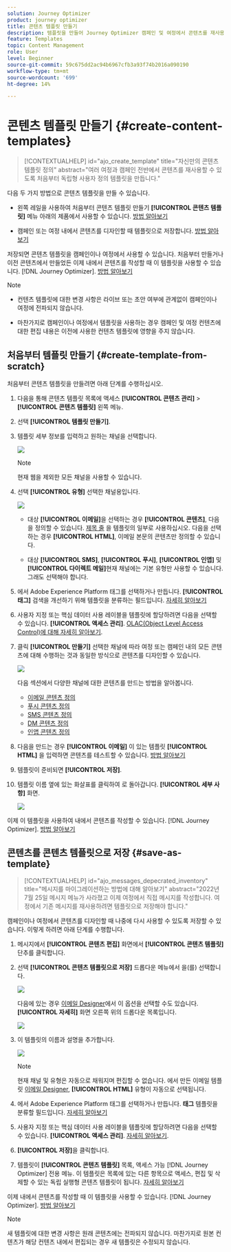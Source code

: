 ```yaml
---
solution: Journey Optimizer
product: journey optimizer
title: 콘텐츠 템플릿 만들기
description: 템플릿을 만들어 Journey Optimizer 캠페인 및 여정에서 콘텐츠를 재사용하는 방법에 대해 알아봅니다
feature: Templates
topic: Content Management
role: User
level: Beginner
source-git-commit: 59c675dd2ac94b6967cfb3a93f74b2016a090190
workflow-type: tm+mt
source-wordcount: '699'
ht-degree: 14%

---
```



# 콘텐츠 템플릿 만들기 {#create-content-templates}

>[!CONTEXTUALHELP]
>id="ajo_create_template"
>title="자신만의 콘텐츠 템플릿 정의"
>abstract="여러 여정과 캠페인 전반에서 콘텐츠를 재사용할 수 있도록 처음부터 독립형 사용자 정의 템플릿을 만듭니다."

다음 두 가지 방법으로 콘텐츠 템플릿을 만들 수 있습니다.

* 왼쪽 레일을 사용하여 처음부터 콘텐츠 템플릿 만들기 **[!UICONTROL 콘텐츠 템플릿]** 메뉴 아래의 제품에서 사용할 수 있습니다. [방법 알아보기](#create-template-from-scratch)

* 캠페인 또는 여정 내에서 콘텐츠를 디자인할 때 템플릿으로 저장합니다. [방법 알아보기](#save-as-template)

저장되면 콘텐츠 템플릿을 캠페인이나 여정에서 사용할 수 있습니다. 처음부터 만들거나 이전 콘텐츠에서 만들었든 이제 내에서 콘텐츠를 작성할 때 이 템플릿을 사용할 수 있습니다. [!DNL Journey Optimizer]. [방법 알아보기](#use-content-templates)

>[!NOTE]
>
>* 컨텐츠 템플릿에 대한 변경 사항은 라이브 또는 초안 여부에 관계없이 캠페인이나 여정에 전파되지 않습니다.
>
>* 마찬가지로 캠페인이나 여정에서 템플릿을 사용하는 경우 캠페인 및 여정 컨텐츠에 대한 편집 내용은 이전에 사용한 컨텐츠 템플릿에 영향을 주지 않습니다.

## 처음부터 템플릿 만들기 {#create-template-from-scratch}

처음부터 콘텐츠 템플릿을 만들려면 아래 단계를 수행하십시오.

1. 다음을 통해 콘텐츠 템플릿 목록에 액세스 **[!UICONTROL 콘텐츠 관리]** > **[!UICONTROL 콘텐츠 템플릿]** 왼쪽 메뉴.

1. 선택 **[!UICONTROL 템플릿 만들기]**.

1. 템플릿 세부 정보를 입력하고 원하는 채널을 선택합니다.

   ![](assets/content-template-channels.png)

   >[!NOTE]
   >
   >현재 웹을 제외한 모든 채널을 사용할 수 있습니다.

1. 선택 **[!UICONTROL 유형]** 선택한 채널용입니다.

   ![](assets/content-template-type.png)

   * 대상 **[!UICONTROL 이메일]**&#x200B;을 선택하는 경우 **[!UICONTROL 콘텐츠]**, 다음을 정의할 수 있습니다. [제목 줄](../email/create-email.md#define-email-content) 을 템플릿의 일부로 사용하십시오. 다음을 선택하는 경우 **[!UICONTROL HTML]**, 이메일 본문의 콘텐츠만 정의할 수 있습니다.

   * 대상 **[!UICONTROL SMS]**, **[!UICONTROL 푸시]**, **[!UICONTROL 인앱]** 및 **[!UICONTROL 다이렉트 메일]**&#x200B;현재 채널에는 기본 유형만 사용할 수 있습니다. 그래도 선택해야 합니다.

1. 에서 Adobe Experience Platform 태그를 선택하거나 만듭니다. **[!UICONTROL 태그]** 검색을 개선하기 위해 템플릿을 분류하는 필드입니다. [자세히 알아보기](../start/search-filter-categorize.md#tags)

1. 사용자 지정 또는 핵심 데이터 사용 레이블을 템플릿에 할당하려면 다음을 선택할 수 있습니다. **[!UICONTROL 액세스 관리]**. [OLAC(Object Level Access Control)에 대해 자세히 알아보기](../administration/object-based-access.md).

1. 클릭 **[!UICONTROL 만들기]** 선택한 채널에 따라 여정 또는 캠페인 내의 모든 콘텐츠에 대해 수행하는 것과 동일한 방식으로 콘텐츠를 디자인할 수 있습니다.

   ![](assets/content-template-edition.png)

   다음 섹션에서 다양한 채널에 대한 콘텐츠를 만드는 방법을 알아봅니다.
   * [이메일 콘텐츠 정의](../email/get-started-email-design.md)
   * [푸시 콘텐츠 정의](../push/design-push.md)
   * [SMS 콘텐츠 정의](../sms/create-sms.md#sms-content)
   * [DM 콘텐츠 정의](../direct-mail/create-direct-mail.md)
   * [인앱 콘텐츠 정의](../in-app/design-in-app.md)

1. 다음을 만드는 경우 **[!UICONTROL 이메일]** 이 있는 템플릿 **[!UICONTROL HTML]** 을 입력하면 콘텐츠를 테스트할 수 있습니다. [방법 알아보기](#test-template)

1. 템플릿이 준비되면 **[!UICONTROL 저장]**.

1. 템플릿 이름 옆에 있는 화살표를 클릭하여 로 돌아갑니다. **[!UICONTROL 세부 사항]** 화면.

   ![](assets/content-template-back.png)

이제 이 템플릿을 사용하여 내에서 콘텐츠를 작성할 수 있습니다. [!DNL Journey Optimizer]. [방법 알아보기](#use-content-templates)

## 콘텐츠를 콘텐츠 템플릿으로 저장 {#save-as-template}

>[!CONTEXTUALHELP]
>id="ajo_messages_depecrated_inventory"
>title="메시지를 마이그레이션하는 방법에 대해 알아보기"
>abstract="2022년 7월 25일 메시지 메뉴가 사라졌고 이제 여정에서 직접 메시지를 작성합니다. 여정에서 기존 메시지를 재사용하려면 템플릿으로 저장해야 합니다."

캠페인이나 여정에서 콘텐츠를 디자인할 때 나중에 다시 사용할 수 있도록 저장할 수 있습니다. 이렇게 하려면 아래 단계를 수행합니다.

1. 메시지에서 **[!UICONTROL 콘텐츠 편집]** 화면에서 **[!UICONTROL 콘텐츠 템플릿]** 단추를 클릭합니다.

1. 선택 **[!UICONTROL 콘텐츠 템플릿으로 저장]** 드롭다운 메뉴에서 을(를) 선택합니다.

   ![](assets/content-template-button-save.png)

   다음에 있는 경우 [이메일 Designer](../email/get-started-email-design.md)에서 이 옵션을 선택할 수도 있습니다. **[!UICONTROL 자세히]** 화면 오른쪽 위의 드롭다운 목록입니다.

   ![](assets/content-template-more-button-save.png)

1. 이 템플릿의 이름과 설명을 추가합니다.

   ![](assets/content-template-name.png)

   >[!NOTE]
   >
   >현재 채널 및 유형은 자동으로 채워지며 편집할 수 없습니다. 에서 만든 이메일 템플릿 [이메일 Designer](../email/get-started-email-design.md), **[!UICONTROL HTML]** 유형이 자동으로 선택됩니다.

1. 에서 Adobe Experience Platform 태그를 선택하거나 만듭니다. **태그** 템플릿을 분류할 필드입니다. [자세히 알아보기](../start/search-filter-categorize.md#tags)

1. 사용자 지정 또는 핵심 데이터 사용 레이블을 템플릿에 할당하려면 다음을 선택할 수 있습니다. **[!UICONTROL 액세스 관리]**. [자세히 알아보기](../administration/object-based-access.md).

1. **[!UICONTROL 저장]**&#x200B;을 클릭합니다.

1. 템플릿이 **[!UICONTROL 콘텐츠 템플릿]** 목록, 액세스 가능 [!DNL Journey Optimizer] 전용 메뉴. 이 템플릿은 목록에 있는 다른 항목으로 액세스, 편집 및 삭제할 수 있는 독립 실행형 콘텐츠 템플릿이 됩니다. [자세히 알아보기](#access-manage-templates)

이제 내에서 콘텐츠를 작성할 때 이 템플릿을 사용할 수 있습니다. [!DNL Journey Optimizer]. [방법 알아보기](#use-content-templates)

>[!NOTE]
>
>새 템플릿에 대한 변경 사항은 원래 콘텐츠에는 전파되지 않습니다. 마찬가지로 원본 컨텐츠가 해당 컨텐츠 내에서 편집되는 경우 새 템플릿은 수정되지 않습니다.
